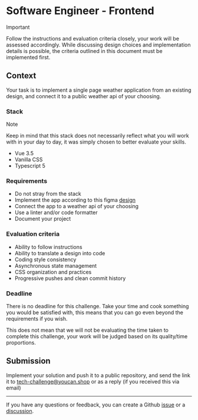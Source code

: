 # Software Engineer - Frontend

> [!IMPORTANT]
> Follow the instructions and evaluation criteria closely, your work will be assessed accordingly. While discussing design choices and implementation details is possible, the criteria outlined in this document must be implemented first.

## Context

Your task is to implement a single page weather application from an existing design, and connect it to a public weather api of your choosing.

### Stack

> [!NOTE]
> Keep in mind that this stack does not necessarily reflect what you will work with in your day to day, it was simply chosen to better evaluate your skills.

- Vue 3.5
- Vanilla CSS
- Typescript 5

### Requirements

- Do not stray from the stack
- Implement the app according to this figma [design](https://www.figma.com/design/PsxrPS1Wor2Xx6wHQjeP5q/Weather-App?node-id=56-353&t=71XLlLSK4i0QQ8Xu-1)
- Connect the app to a weather api of your choosing
- Use a linter and/or code formatter
- Document your project

### Evaluation criteria

- Ability to follow instructions
- Ability to translate a design into code
- Coding style consistency
- Asynchronous state management
- CSS organization and practices
- Progressive pushes and clean commit history

### Deadline

There is no deadline for this challenge. Take your time and cook something you would be satisfied with, this means that you can go even beyond the requirements if you wish.

This does not mean that we will not be evaluating the time taken to complete this challenge, your work will be judged based on its quality/time proportions.

## Submission

Implement your solution and push it to a public repository, and send the link it to [tech-challenge@youcan.shop](mailto://tech-challenge@youcan.shop) or as a reply (if you received this via email)

---

If you have any questions or feedback, you can create a Github [issue](https://github.com/youcan-shop/coding-challenges/issues/new) or a [discussion](https://github.com/youcan-shop/coding-challenges/discussions/new/choose).
